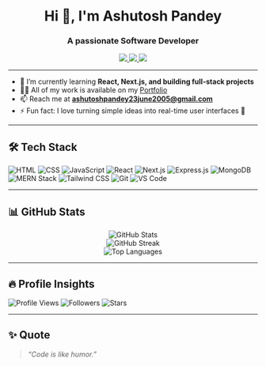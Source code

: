 <h1 align="center">Hi 👋, I'm Ashutosh Pandey</h1>
<h3 align="center">A passionate Software Developer</h3>

<p align="center">
  <a href="https://www.linkedin.com/in/ashutosh-pandey-87543b269/" target="_blank">
    <img src="https://img.shields.io/badge/LinkedIn-blue?style=for-the-badge&logo=linkedin&logoColor=white" />
  </a>
  <a href="mailto:ashutoshpandey23june2005@gmail.com">
    <img src="https://img.shields.io/badge/Gmail-red?style=for-the-badge&logo=gmail&logoColor=white" />
  </a>
  <a href="https://tinyurl.com/3jfeu52m" target="_blank">
    <img src="https://img.shields.io/badge/Portfolio-000?style=for-the-badge&logo=firefox&logoColor=white" />
  </a>
</p>

---

- 🌱 I’m currently learning **React, Next.js, and building full-stack projects**
- 👨‍💻 All of my work is available on my [Portfolio](https://tinyurl.com/3jfeu52m)
- 📫 Reach me at **ashutoshpandey23june2005@gmail.com**
- ⚡ Fun fact: I love turning simple ideas into real-time user interfaces 🚀

---

## 🛠️ Tech Stack

![HTML](https://img.shields.io/badge/HTML5-E34F26?style=for-the-badge&logo=html5&logoColor=white)
![CSS](https://img.shields.io/badge/CSS3-1572B6?style=for-the-badge&logo=css3&logoColor=white)
![JavaScript](https://img.shields.io/badge/JavaScript-F7DF1E?style=for-the-badge&logo=javascript&logoColor=black)
![React](https://img.shields.io/badge/React-20232a?style=for-the-badge&logo=react&logoColor=61DAFB)
![Next.js](https://img.shields.io/badge/Next.js-000000?style=for-the-badge&logo=next.js&logoColor=white)
![Express.js](https://img.shields.io/badge/Express.js-404D59?style=for-the-badge&logo=express&logoColor=white)
![MongoDB](https://img.shields.io/badge/MongoDB-4EA94B?style=for-the-badge&logo=mongodb&logoColor=white)
![MERN Stack](https://img.shields.io/badge/MERN-000?style=for-the-badge&logo=react&logoColor=61DAFB)
![Tailwind CSS](https://img.shields.io/badge/TailwindCSS-06B6D4?style=for-the-badge&logo=tailwindcss&logoColor=white)
![Git](https://img.shields.io/badge/Git-F05032?style=for-the-badge&logo=git&logoColor=white)
![VS Code](https://img.shields.io/badge/VS%20Code-007ACC?style=for-the-badge&logo=visual-studio-code&logoColor=white)

---

## 📊 GitHub Stats

<p align="center">
  <img src="https://github-readme-stats.vercel.app/api?username=ashutoshpandey18&show_icons=true&theme=radical" alt="GitHub Stats" />
  <br/>
  <img src="https://streak-stats.demolab.com?user=ashutoshpandey18&theme=radical&hide_border=false" alt="GitHub Streak" />
  <br/>
  <img src="https://github-readme-stats.vercel.app/api/top-langs/?username=ashutoshpandey18&layout=compact&theme=radical" alt="Top Languages" />
</p>

---

## 🔥 Profile Insights

![Profile Views](https://komarev.com/ghpvc/?username=ashutoshpandey18&color=blue)
![Followers](https://img.shields.io/github/followers/ashutoshpandey18?label=Followers&style=social)
![Stars](https://img.shields.io/github/stars/ashutoshpandey18?style=social)

---

## ✨ Quote

> *“Code is like humor.”* 
